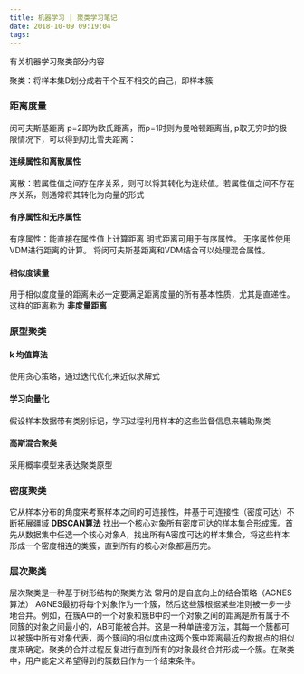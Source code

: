 ```yaml
---
title: 机器学习 | 聚类学习笔记
date: 2018-10-09 09:19:04
tags:
---
```

有关机器学习聚类部分内容
<!-- more -->

聚类：将样本集D划分成若干个互不相交的自己，即样本簇
### 距离度量
闵可夫斯基距离
p=2即为欧氏距离，而p=1时则为曼哈顿距离当, p取无穷时的极限情况下，可以得到切比雪夫距离：
#### 连续属性和离散属性
离散：若属性值之间存在序关系，则可以将其转化为连续值。若属性值之间不存在序关系，则通常将其转化为向量的形式
#### 有序属性和无序属性
有序属性：能直接在属性值上计算距离
明式距离可用于有序属性。
无序属性使用VDM进行距离的计算。
将闵可夫斯基距离和VDM结合可以处理混合属性。

#### 相似度读量
用于相似度度量的距离未必一定要满足距离度量的所有基本性质，尤其是直递性。这样的距离称为 **非度量距离**


### 原型聚类
#### k 均值算法
使用贪心策略，通过迭代优化来近似求解式
#### 学习向量化
假设样本数据带有类别标记，学习过程利用样本的这些监督信息来辅助聚类
#### 高斯混合聚类
采用概率模型来表达聚类原型

### 密度聚类
它从样本分布的角度来考察样本之间的可连接性，并基于可连接性（密度可达）不断拓展疆域
**DBSCAN算法**
找出一个核心对象所有密度可达的样本集合形成簇。首先从数据集中任选一个核心对象A，找出所有A密度可达的样本集合，将这些样本形成一个密度相连的类簇，直到所有的核心对象都遍历完。

### 层次聚类
层次聚类是一种基于树形结构的聚类方法
常用的是自底向上的结合策略（AGNES算法）
AGNES最初将每个对象作为一个簇，然后这些簇根据某些准则被一步一步地合并。例如，在簇A中的一个对象和簇B中的一个对象之间的距离是所有属于不同簇的对象之间最小的，AB可能被合并。这是一种单链接方法，其每一个簇都可以被簇中所有对象代表，两个簇间的相似度由这两个簇中距离最近的数据点的相似度来确定。聚类的合并过程反复进行直到所有的对象最终合并形成一个簇。在聚类中，用户能定义希望得到的簇数目作为一个结束条件。
